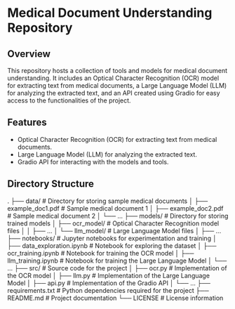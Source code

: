 # Medical Document Understanding Repository

## Overview

This repository hosts a collection of tools and models for medical document understanding. It includes an Optical Character Recognition (OCR) model for extracting text from medical documents, a Large Language Model (LLM) for analyzing the extracted text, and an API created using Gradio for easy access to the functionalities of the project.

## Features

- Optical Character Recognition (OCR) for extracting text from medical documents.
- Large Language Model (LLM) for analyzing the extracted text.
- Gradio API for interacting with the models and tools.

## Directory Structure
.
├── data/ # Directory for storing sample medical documents
│ ├── example_doc1.pdf # Sample medical document 1
│ ├── example_doc2.pdf # Sample medical document 2
│ └── ...
├── models/ # Directory for storing trained models
│ ├── ocr_model/ # Optical Character Recognition model files
│ │ ├── ...
│ └── llm_model/ # Large Language Model files
│ ├── ...
├── notebooks/ # Jupyter notebooks for experimentation and training
│ ├── data_exploration.ipynb # Notebook for exploring the dataset
│ ├── ocr_training.ipynb # Notebook for training the OCR model
│ ├── llm_training.ipynb # Notebook for training the Large Language Model
│ └── ...
├── src/ # Source code for the project
│ ├── ocr.py # Implementation of the OCR model
│ ├── llm.py # Implementation of the Large Language Model
│ ├── api.py # Implementation of the Gradio API
│ └── ...
├── requirements.txt # Python dependencies required for the project
├── README.md # Project documentation
└── LICENSE # License information

